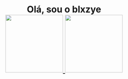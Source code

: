 <h1 style="text-align: center;">Olá, sou o blxzye
<div align="center">
  <a href="https://github.com/blxzye">
  <img height="180em" src="https://github-readme-stats.vercel.app/api?username=blxzye&show_icons=true&theme=react&include_all_commits=true&count_private=true&locale=pt-br"/>
  <img height="180em" src="https://github-readme-stats.vercel.app/api/top-langs/?username=blxzye&layout=compact&langs_count=7&theme=react&locale=pt-br"/>
</div>
  
